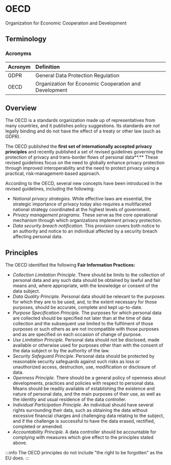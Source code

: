 # OECD

Organization for Economic Cooperation and Development

## Terminology

### Acronyms

| Acronym | Definition |
| :--- | :--- |
| GDPR | General Data Protection Regulation |
| OECD | Organization for Economic Cooperation and Development |

## Overview

The OECD is a standards organization made up of representatives from many countries, and it publishes policy suggestions. Its standards are *not* legally binding and do not have the effect of a treaty or other law \(such as GDPR\).

The OECD published the **first set of internationally accepted privacy principles** and recently published a set of revised guidelines governing the protection of privacy and trans-border flows of personal data**.** These revised guidelines focus on the need to globally enhance privacy protection through improved interoperability and the need to protect privacy using a practical, risk-management-based approach.

According to the OECD, several new concepts have been introduced in the revised guidelines, including the following:

- *National privacy strategies.* While effective laws are essential, the strategic importance of privacy today also requires a multifaceted national strategy coordinated at the highest levels of government.
- *Privacy management programs.* These serve as the core operational mechanism through which organizations implement privacy protection.
- *Data security breach notification.* This provision covers both notice to an authority and notice to an individual affected by a security breach affecting personal data.

## Principles

The OECD identified the following **Fair Information Practices:**

- *Collection Limitation Principle.* There should be limits to the collection of personal data and any such data should be obtained by lawful and fair means and, where appropriate, with the knowledge or consent of the data subject.
- *Data Quality Principle.* Personal data should be relevant to the purposes for which they are to be used, and, to the extent necessary for those purposes, should be accurate, complete and kept up-to-date.
- *Purpose Specification Principle.* The purposes for which personal data are collected should be specified not later than at the time of data collection and the subsequent use limited to the fulfilment of those purposes or such others as are not incompatible with those purposes and as are specified on each occasion of change of purpose.
- *Use Limitation Principle.* Personal data should not be disclosed, made available or otherwise used for purposes other than with the consent of the data subject or by the authority of the law.
- *Security Safeguard Principle.* Personal data should be protected by reasonable security safeguards against such risks as loss or unauthorized access, destruction, use, modification or disclosure of data.
- *Openness Principle.* There should be a general policy of openness about developments, practices and policies with respect to personal data. Means should be readily available of establishing the existence and nature of personal data, and the main purposes of their use, as well as the identity and usual residence of the data controller.
- *Individual Participation Principle.* An individual should have several rights surrounding their data, such as obtaining the data without excessive financial charges and challenging data relating to the subject, and if the challenge is successful to have the data erased, rectified, completed or amended.
- *Accountability Principle.* A data controller should be accountable for complying with measures which give effect to the principles stated above.

:::info
The OECD principles do not include "the right to be forgotten" as the EU does.
:::